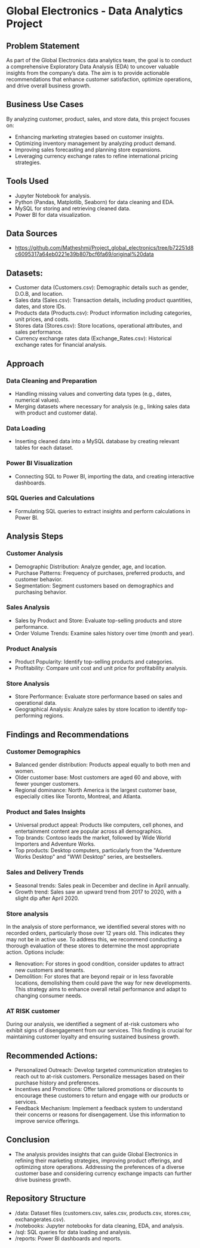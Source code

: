 # Global Electronics - Data Analytics Project
## Problem Statement
As part of the Global Electronics data analytics team, the goal is to conduct a comprehensive Exploratory Data Analysis (EDA) to uncover valuable insights from the company’s data. The aim is to provide actionable recommendations that enhance customer satisfaction, optimize operations, and drive overall business growth.

## Business Use Cases
By analyzing customer, product, sales, and store data, this project focuses on:

- Enhancing marketing strategies based on customer insights.
- Optimizing inventory management by analyzing product demand.
- Improving sales forecasting and planning store expansions.
- Leveraging currency exchange rates to refine international pricing strategies.
## Tools Used
- Jupyter Notebook for analysis.
- Python (Pandas, Matplotlib, Seaborn) for data cleaning and EDA.
- MySQL for storing and retrieving cleaned data.
- Power BI for data visualization.
## Data Sources
- https://github.com/Matheshmj/Project_global_electronics/tree/b72251d8c6095317a64eb0221e39b807bcf6fa69/original%20data
## Datasets:
- Customer data (Customers.csv): Demographic details such as gender, D.O.B, and location.
- Sales data (Sales.csv): Transaction details, including product quantities, dates, and store IDs.
- Products data (Products.csv): Product information including categories, unit prices, and costs.
- Stores data (Stores.csv): Store locations, operational attributes, and sales performance.
- Currency exchange rates data (Exchange_Rates.csv): Historical exchange rates for financial analysis.
## Approach
### Data Cleaning and Preparation
- Handling missing values and converting data types (e.g., dates, numerical values).
- Merging datasets where necessary for analysis (e.g., linking sales data with product and customer data).
### Data Loading
- Inserting cleaned data into a MySQL database by creating relevant tables for each dataset.
### Power BI Visualization
- Connecting SQL to Power BI, importing the data, and creating interactive dashboards.
### SQL Queries and Calculations
- Formulating SQL queries to extract insights and perform calculations in Power BI.
## Analysis Steps
### Customer Analysis
- Demographic Distribution: Analyze gender, age, and location.
- Purchase Patterns: Frequency of purchases, preferred products, and customer behavior.
- Segmentation: Segment customers based on demographics and purchasing behavior.
### Sales Analysis
- Sales by Product and Store: Evaluate top-selling products and store performance.
- Order Volume Trends: Examine sales history over time (month and year).
### Product Analysis
- Product Popularity: Identify top-selling products and categories.
- Profitability: Compare unit cost and unit price for profitability analysis.
### Store Analysis
- Store Performance: Evaluate store performance based on sales and operational data.
- Geographical Analysis: Analyze sales by store location to identify top-performing regions.
## Findings and Recommendations
### Customer Demographics
- Balanced gender distribution: Products appeal equally to both men and women.
- Older customer base: Most customers are aged 60 and above, with fewer younger customers.
- Regional dominance: North America is the largest customer base, especially cities like Toronto, Montreal, and Atlanta.
### Product and Sales Insights
- Universal product appeal: Products like computers, cell phones, and entertainment content are popular across all demographics.
- Top brands: Contoso leads the market, followed by Wide World Importers and Adventure Works.
- Top products: Desktop computers, particularly from the "Adventure Works Desktop" and "WWI Desktop" series, are bestsellers.
### Sales and Delivery Trends
- Seasonal trends: Sales peak in December and decline in April annually.
- Growth trend: Sales saw an upward trend from 2017 to 2020, with a slight dip after April 2020.
### Store analysis 
In the analysis of store performance, we identified several stores with no recorded orders, particularly those over 12 years old. This indicates they may not be in active use. To address this, we recommend conducting a thorough evaluation of these stores to determine the most appropriate action. Options include:

- Renovation: For stores in good condition, consider updates to attract new customers and tenants.
- Demolition: For stores that are beyond repair or in less favorable locations, demolishing them could pave the way for new developments.
This strategy aims to enhance overall retail performance and adapt to changing consumer needs.
### AT RISK customer
During our analysis, we identified a segment of at-risk customers who exhibit signs of disengagement from our services. This finding is crucial for maintaining customer loyalty and ensuring sustained business growth.
## Recommended Actions:
- Personalized Outreach: Develop targeted communication strategies to reach out to at-risk customers. Personalize messages based on their purchase history and preferences.
- Incentives and Promotions: Offer tailored promotions or discounts to encourage these customers to return and engage with our products or services.
- Feedback Mechanism: Implement a feedback system to understand their concerns or reasons for disengagement. Use this information to improve service offerings.
## Conclusion
- The analysis provides insights that can guide Global Electronics in refining their marketing strategies, improving product offerings, and optimizing store operations. Addressing the preferences of a diverse customer base and considering currency exchange impacts can further drive business growth.

## Repository Structure
- /data: Dataset files (customers.csv, sales.csv, products.csv, stores.csv, exchangerates.csv).
- /notebooks: Jupyter notebooks for data cleaning, EDA, and analysis.
- /sql: SQL queries for data loading and analysis.
- /reports: Power BI dashboards and reports.
